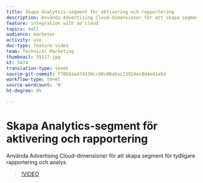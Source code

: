 ```yaml
---
title: Skapa Analytics-segment för aktivering och rapportering
description: Använda Advertising Cloud-dimensioner för att skapa segment för tydligare rapportering och analys.
feature: integration with ad cloud
topics: null
audience: marketer
activity: use
doc-type: feature video
team: Technical Marketing
thumbnail: 35117.jpg
kt: 5474
translation-type: tm+mt
source-git-commit: f7065aa474339cc90c00a6ac13924ec8d4e41e5d
workflow-type: tm+mt
source-wordcount: '0'
ht-degree: 0%

---
```



# Skapa Analytics-segment för aktivering och rapportering

Använda Advertising Cloud-dimensioner för att skapa segment för tydligare rapportering och analys.

>[!VIDEO](https://video.tv.adobe.com/v/35117/?quality=12&learn=on)
